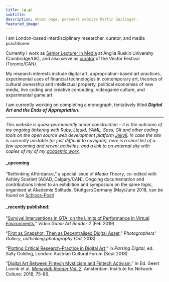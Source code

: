 ```yaml
---
title: (◕‿◕)
subtitle:
description: About page, personal website Martin Zeilinger.
featured_image:
---
```

I am London-based interdisciplinary researcher, curator, and media practitioner.

Currently I work as [Senior Lecturer in Media](https://www.anglia.ac.uk/people/martin-zeilinger) at Anglia Ruskin University (Cambridge/UK), and also serve as [curator](http://vectorfestival.org/) of the Vector Festival (Toronto/CAN).

My research interests include digital art, appropriation-based art practices, experimental uses of financial technologies in contemporary art, theories of cultural ownership and intellectual property, political economies of new media, live coding and creative computing, videogame culture, and experimental game art.

I am currently working on completing a monograph, tentatively titled ***Digital Art and the Ends of Appropriation***.

---
_This website is quasi-permanently under construction – it is the outcome of my ongoing tinkering with Ruby, Liquid, YAML, Sass, Git and other coding tools on the open source web development platform [Jekyll](https://jekyllrb.com/). In case the site is currently unstable (or just difficult to navigate), here is a short list of a few upcoming and recent activities, and a link to an external site with copies of my of my [academic work](https://anglia.academia.edu/MZ)._


#### \_upcoming

“Rethinking Affordance,” a special issue of _Media Theory_, co-edited with Ashley Scarlett (ACAD, Calgary/CAN). Ongoing documentation and contributions linked to an exhibition and symposium on the same topic, organised at Akademie Solitude, Stuttgart/Germany (May/June 2018, can be found on [Schloss-Post][1])

[1]: https:schloss-post.com

#### \_recently published:

“[Survival Interventions in GTA: on the Limits of Performance in Virtual Environments](/blog/survival-interventions-in-gta.html),” _Video Game Art Reader 2_ (Feb 2019)

“[First as Snapshot, Then as Decentralised Digital Asset](/blog/first-as-snapshot-then-as-decentralised-digital-asset.html),” _Photographers' Gallery_, _unthinking.photography_ (Oct 2018)

“[Plotting Critical Research-Practice in Digital Art](/blog/plotting-critical-researchpractice-in-digital-art.html),” in _Parsing Digital_, ed. Sally Golding, London: Austrian Cultural Forum (Sept 2018)

“[Digital Art Between Fintech Mysticism and Fintech Activism](/blog/algomysticism-and-fintech-activism.html),” in Ed. Geert Lovink et al, [_Moneylab Reader Vol. 2_][4], Amsterdam: Institute for Network Culture: 2018, 75-86.

[2]:https://unthinking.photography/articles/first-as-snapshot-then-as-decentralised-digital-asset
[3]:https://www.videogameartgallery.com/vga-reader
[4]:http://networkcultures.org/blog/publication/moneylab-reader-2-overcoming-the-hype/
